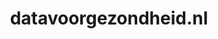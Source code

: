 ---
layout: post
title:  "datavoorgezondheid.nl"
internal_url:  "/dutchgov/datavoorgezondheid.nl.html"
subdomains_count: 4
all_subdomains_count: 11
urls_count: 4
ssl_rank: 100
http_rank: 70
url_link: /data/datavoorgezondheid.nl/urls.txt
all_subdomains_link: /data/datavoorgezondheid.nl/all_subdomains.txt
subdomains_link: /data/datavoorgezondheid.nl/subdomains.txt
categories: dutchgov
---